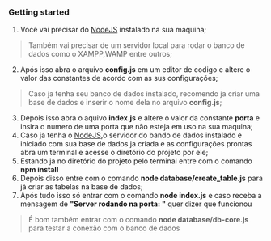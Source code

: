 ### Getting started
1. Você vai precisar do [NodeJS](https://nodejs.org/en/download/) instalado na sua maquina;
> Também vai precisar de um servidor local para rodar o banco de dados como o XAMPP,WAMP entre outros;
2. Após isso abra o arquivo **config.js** em um editor de codigo e altere o valor das constantes de acordo com as sus configurações;
> Caso ja tenha seu banco de dados instalado, recomendo ja criar uma base de dados e inserir o nome dela no arquivo **config.js**;
3. Depois isso abra o aquivo **index.js** e altere o valor da constante **porta** e insira o numero de uma porta que não esteja em uso na sua maquina;
4. Caso ja tenha o [NodeJS](https://nodejs.org/en/download/),o servidor do bando de dados instalado e iniciado com sua base de dados ja criada e as configurações prontas abra um terminal e acesse o diretório do projeto por ele;
5. Estando ja no diretório do projeto pelo terminal entre com o comando **npm install**
6. Depois disso entre com o comando **node database/create_table.js** para já criar as tabelas na base de dados;
7. Após tudo isso só entrar com o comando **node index.js** e caso receba a mensagem de **"Server rodando na porta: "** quer dizer que funcionou
> É bom também entrar com o comando **node database/db-core.js** para testar a conexão com o banco de dados